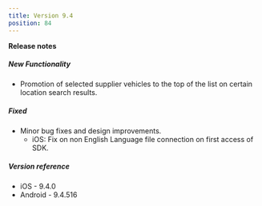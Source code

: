 ```yaml
---
title: Version 9.4
position: 84
---
```


**Release notes**  

##### New Functionality
* Promotion of selected supplier vehicles to the top of the list on certain location search results.
      
##### Fixed
* Minor bug fixes and design improvements.
    * iOS: Fix on non English Language file connection on first access of SDK.
    
##### Version reference 
* iOS - 9.4.0
* Android - 9.4.516
